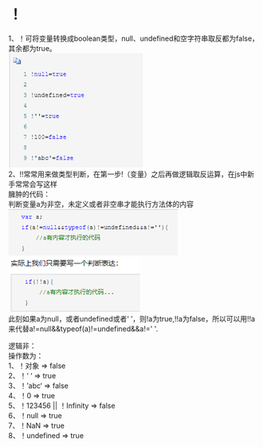 # ！
1、！可将变量转换成boolean类型，null、undefined和空字符串取反都为false，其余都为true。  
![image](./assets/f-1.png)  
2、!!常常用来做类型判断，在第一步!（变量）之后再做逻辑取反运算，在js中新手常常会写这样  
臃肿的代码：  
判断变量a为非空，未定义或者非空串才能执行方法体的内容   
![image](./assets/f-2.png)  
![image](./assets/f-3.png)   
此刻如果a为null，或者undefined或者‘ ’，则!a为true,!!a为false，所以可以用!!a来代替a!=null&&typeof(a)!=undefined&&a!=' '.  


逻辑非：  
操作数为：  
1、！对象   =>  false  
2、！‘  ‘      =>  true  
3、！’abc‘   =>  false  
4、！0        =>  true  
5、！123456 || ！Infinity      =>    false  
6、！null    =>   true  
7、！NaN   =>   true  
8、！undefined     =>    true  